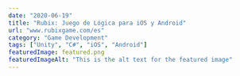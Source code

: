 ```yaml
---
date: "2020-06-19"
title: "Rubix: Juego de Lógica para iOS y Android"
url: "www.rubixgame.com/es"
category: "Game Development"
tags: ["Unity", "C#", "iOS", "Android"]
featuredImage: featured.png
featuredImageAlt: "This is the alt text for the featured image"
---
```

